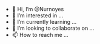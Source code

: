 - 👋 Hi, I’m @Nurnoyes
- 👀 I’m interested in ...
- 🌱 I’m currently learning ...
- 💞️ I’m looking to collaborate on ...
- 📫 How to reach me ...

<!---
Nurnoyes/Nurnoyes is a ✨ special ✨ repository because its `README.md` (this file) appears on your GitHub profile.
You can click the Preview link to take a look at your changes.
--->
